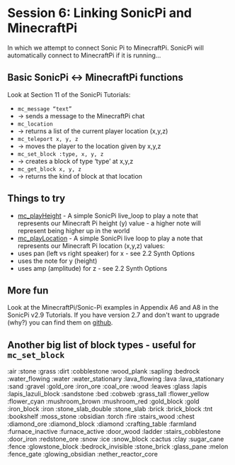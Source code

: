 # Session 6: Linking SonicPi and MinecraftPi
In which we attempt to connect Sonic Pi to MinecraftPi. SonicPi will automatically connect to MinecraftPi if it is running…

## Basic SonicPi <-> MinecraftPi functions
Look at Section 11 of the SonicPi Tutorials:
* `mc_message “text”`
 * -> sends a message to the MinecraftPi chat
* `mc_location`
 * -> returns a list of the current player location (x,y,z)
* `mc_teleport x, y, z`
 * -> moves the player to the location given by x,y,z
* `mc_set_block :type, x, y, z`
 * -> creates a block of type ‘type’ at x,y,z
* `mc_get_block x, y, z`
 * -> returns the kind of block at that location

## Things to try
 * [mc_playHeight](mc_playHeight.rb) - A simple SonicPi live_loop to play a note that represents our Minecraft Pi height (y) value - a higher note will represent being higher up in the world
 * [mc_playLocation](mc_playLocation.rb) - A simple SonicPi live loop to play a note that represents our Minecraft Pi location (x,y,z) values:
  * uses pan (left vs right speaker) for x - see 2.2 Synth Options
  * uses the note for y (height)
  * uses amp (amplitude) for z - see 2.2 Synth Options

## More fun
Look at the MinecraftPi/Sonic-Pi examples in Appendix A6 and A8 in the SonicPi v2.9 Tutorials. If you have version 2.7 and don't want to upgrade (why?) you can find them on [github](https://github.com/samaaron/sonic-pi/tree/master/etc/doc/tutorial/en). 

## Another big list of block types - useful for `mc_set_block`
:air :stone :grass :dirt :cobblestone :wood_plank :sapling :bedrock :water_flowing :water :water_stationary :lava_flowing :lava :lava_stationary :sand :gravel :gold_ore :iron_ore :coal_ore :wood :leaves :glass :lapis :lapis_lazuli_block :sandstone :bed :cobweb :grass_tall :flower_yellow :flower_cyan :mushroom_brown :mushroom_red :gold_block :gold :iron_block :iron :stone_slab_double :stone_slab :brick :brick_block :tnt :bookshelf :moss_stone :obsidian :torch :fire :stairs_wood :chest :diamond_ore :diamond_block :diamond :crafting_table :farmland :furnace_inactive :furnace_active :door_wood :ladder :stairs_cobblestone :door_iron :redstone_ore :snow :ice :snow_block :cactus :clay :sugar_cane :fence :glowstone_block :bedrock_invisible :stone_brick :glass_pane :melon :fence_gate :glowing_obsidian :nether_reactor_core
